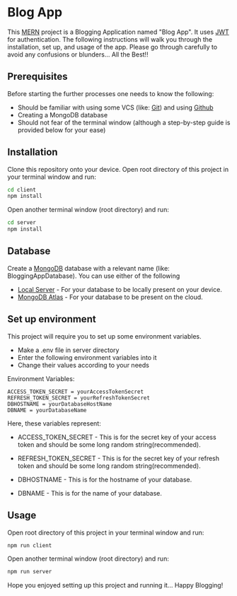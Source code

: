 # Blog App

This [MERN](https://www.mongodb.com/mern-stack) project is a Blogging Application named "Blog App". It uses [JWT](https://jwt.io/) for authentication.
The following instructions will walk you through the installation, set up, and usage of the app.
Please go through carefully to avoid any confusions or blunders...
All the Best!!

## Prerequisites
Before starting the further processes one needs to know the following: 

- Should be familiar with using some VCS (like: [Git](https://git-scm.com/)) and using [Github](https://github.com/)
- Creating a MongoDB database
- Should not fear of the terminal window (although a step-by-step guide is provided below for your ease)

## Installation

Clone this repository onto your device.
Open root directory of this project in your terminal window and run:

```bash
cd client
npm install
```

Open another terminal window (root directory) and run:

```bash
cd server
npm install
```

## Database

Create a [MongoDB](https://www.mongodb.com/) database with a relevant name (like: BloggingAppDatabase). You can use either of the following

- [Local Server](https://docs.mongodb.com/manual/) - For your database to be locally present on your device.
- [MongoDB Atlas](https://docs.atlas.mongodb.com/) - For your database to be present on the cloud.

## Set up environment

This project will require you to set up some environment variables.

- Make a .env file in server directory
- Enter the following environment variables into it
- Change their values according to your needs

Environment Variables:

```notepad
ACCESS_TOKEN_SECRET = yourAccessTokenSecret
REFRESH_TOKEN_SECRET = yourRefreshTokenSecret
DBHOSTNAME = yourDatabaseHostName
DBNAME = yourDatabaseName
```

Here, these variables represent:

- ACCESS_TOKEN_SECRET - This is for the secret key of your access token and should be some long random string(recommended).

- REFRESH_TOKEN_SECRET - This is for the secret key of your refresh token and should be some long random string(recommended).

- DBHOSTNAME - This is for the hostname of your database.

- DBNAME - This is for the name of your database.

## Usage

Open root directory of this project in your terminal window and run:

```bash
npm run client
```

Open another terminal window (root directory) and run:

```bash
npm run server
```

Hope you enjoyed setting up this project and running it... Happy Blogging!
